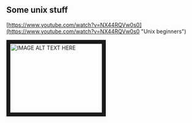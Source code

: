 ## Some unix stuff

[https://www.youtube.com/watch?v=NX44RQVw0s0](https://www.youtube.com/watch?v=NX44RQVw0s0 "Unix beginners")

<a href="http://www.youtube.com/watch?feature=player_embedded&v=YOUTUBE_VIDEO_ID_HERE" target="https://www.youtube.com/watch?v=NX44RQVw0s0"><img src="http://img.youtube.com/vi/YOUTUBE_VIDEO_ID_HERE/0.jpg" alt="IMAGE ALT TEXT HERE" width="240" height="180" border="10" /></a>

